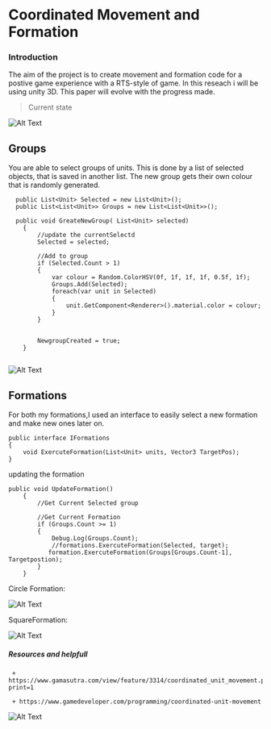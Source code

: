 # Coordinated Movement and Formation

### Introduction

The aim of the project is to create movement and formation code for a postive game experience with a RTS-style of game.
In this reseach i will be using unity 3D. This paper will evolve with the progress made.

> Current state

![Alt Text](https://media.giphy.com/media/U7b3FguUXQuHHfqQh1/giphy.gif)



## Groups
You are able to select groups of units. This is done by a list of selected objects, that is saved in another list.
The new group gets their own colour that is randomly generated.

```
  public List<Unit> Selected = new List<Unit>();
  public List<List<Unit>> Groups = new List<List<Unit>>();
  
  public void GreateNewGroup( List<Unit> selected)
    {
        //update the currentSelectd
        Selected = selected;

        //Add to group
        if (Selected.Count > 1)
        {
            var colour = Random.ColorHSV(0f, 1f, 1f, 1f, 0.5f, 1f);
            Groups.Add(Selected);
            foreach(var unit in Selected)
            {
                unit.GetComponent<Renderer>().material.color = colour;
            }
        }
            

        NewgroupCreated = true;
    }
  
```


![Alt Text](https://media.giphy.com/media/S1SN9WjyNm0j4MPdyO/giphy.gif)

## Formations

For both my formations,I used an interface to easily select a new formation and make new ones later on.

```
public interface IFormations
{
    void ExercuteFormation(List<Unit> units, Vector3 TargetPos);
}

```
updating the formation
```
public void UpdateFormation()
    {
        //Get Current Selected group

        //Get Current Formation
        if (Groups.Count >= 1)
        {
            Debug.Log(Groups.Count);
            //formations.ExercuteFormation(Selected, target);
           formation.ExercuteFormation(Groups[Groups.Count-1], Targetpostion);
        } 
    }
```

Circle Formation:

![Alt Text](https://media.giphy.com/media/WKmtleUsDExaYKqSkW/giphy.gif)

SquareFormation:

![Alt Text](https://media.giphy.com/media/FLmO4QkH9u7yxWAQ7V/giphy.gif)






##### Resources and helpfull
```
 + https://www.gamasutra.com/view/feature/3314/coordinated_unit_movement.php?print=1
 
 + https://www.gamedeveloper.com/programming/coordinated-unit-movement

```

![Alt Text](https://media.giphy.com/media/4grrK5QCd7ewawvw8k/giphy.gif)
